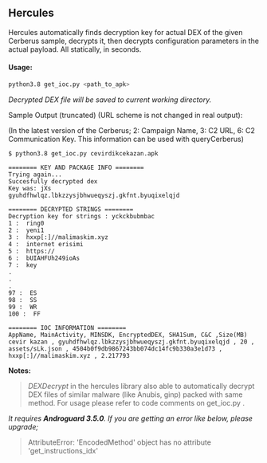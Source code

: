 ## Hercules

Hercules automatically finds decryption key for actual DEX of the given Cerberus sample, decrypts it, then decrypts configuration parameters in the actual payload. All statically, in seconds.

 #### Usage:

```sh
python3.8 get_ioc.py <path_to_apk>
```

*Decrypted DEX file will be saved to current working directory.*

Sample Output (truncated) (URL scheme is not changed in real output):

(In the latest version of the Cerberus; 2: Campaign Name, 3: C2 URL, 6: C2 Communication Key. This information can be used with queryCerberus)
```
$ python3.8 get_ioc.py cevirdikcekazan.apk

======== KEY AND PACKAGE INFO ========
Trying again...
Succesfully decrypted dex
Key was: jXs
gyuhdfhwlqz.lbkzzysjbhwueqyszj.gkfnt.byuqixelqjd

======== DECRYPTED STRINGS ========
Decryption key for strings : yckckbubmbac
1 :  ring0
2 :  yeni1
3 :  hxxp[:]//malimaskim.xyz
4 :  internet erisimi
5 :  https://
6 :  bUIAHFUh249ioAs
7 :  key
.
.
.
97 :  ES
98 :  SS
99 :  WR
100 :  FF

======== IOC INFORMATION ========
AppName, MainActivity, MINSDK, EncryptedDEX, SHA1Sum, C&C ,Size(MB)
cevir kazan , gyuhdfhwlqz.lbkzzysjbhwueqyszj.gkfnt.byuqixelqjd , 20 , assets/sLk.json , 4504b0f9db9867243bb074dc14fc9b330a3e1d73 , hxxp[:]//malimaskim.xyz , 2.217793
```



**Notes:**

>  *DEXDecrypt* in the hercules library also able to automatically
>                             decrypt DEX files of similar malware (like Anubis, ginp) packed
>                             with same method. For usage please refer to code comments on
>                             get_ioc.py .

*It requires **Androguard 3.5.0**. If you are getting an error like below, please upgrade;*

> AttributeError: 'EncodedMethod' object has no attribute
> 'get_instructions_idx'
